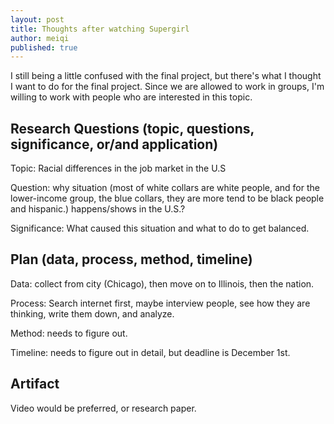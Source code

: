 ```yaml
---
layout: post
title: Thoughts after watching Supergirl
author: meiqi
published: true
---
```


I still being a little confused with the final project, but there's what I thought I want to do for the final project.
Since we are allowed to work in groups, I'm willing to work with people who are interested in this topic.

## Research  Questions (topic, questions, significance, or/and application)
Topic: Racial differences in the job market in the U.S

Question: why situation (most of white collars are white people, and for the lower-income group, the blue collars, they are more tend to be black people and hispanic.) happens/shows in the U.S.?

Significance: What caused this situation and what to do to get balanced.

## Plan (data, process, method, timeline)

Data: collect from city (Chicago), then move on to Illinois, then the nation.

Process: Search internet first, maybe interview people, see how they are thinking, write them down, and analyze.

Method: needs to figure out. 

Timeline: needs to figure out in detail, but deadline is December 1st. 

## Artifact
Video would be preferred, or research paper. 
